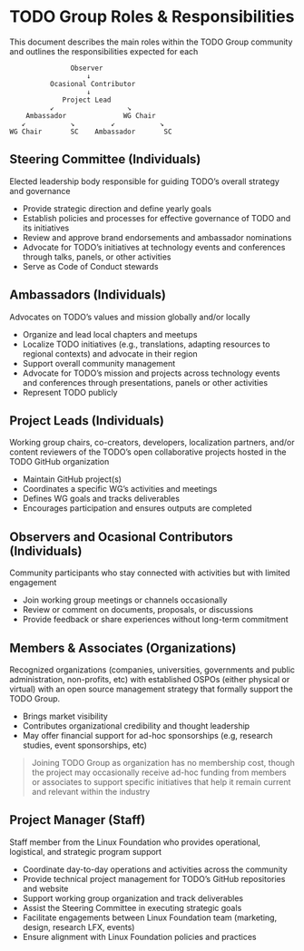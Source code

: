 # TODO Group Roles & Responsibilities

This document describes the main roles within the TODO Group community and outlines the responsibilities expected for each

```
               Observer
                   ↓
          Ocasional Contributor
                   ↓
             Project Lead
          ↙                  ↘
    Ambassador              WG Chair
   ↙           ↘         ↙           ↘
WG Chair       SC    Ambassador       SC

```


## Steering Committee (Individuals)  
Elected leadership body responsible for guiding TODO’s overall strategy and governance

- Provide strategic direction and define yearly goals  
- Establish policies and processes for effective governance of TODO and its initiatives  
- Review and approve brand endorsements and ambassador nominations  
- Advocate for TODO’s initiatives at technology events and conferences through talks, panels, or other activities  
- Serve as Code of Conduct stewards 

## Ambassadors (Individuals)  
Advocates on TODO’s values and mission globally and/or locally 

- Organize and lead local chapters and meetups
- Localize TODO initiatives (e.g., translations, adapting resources to regional contexts) and advocate in their region
- Support overall community management
- Advocate for TODO’s mission and projects across technology events and conferences through presentations, panels or other activities
- Represent TODO publicly
  
## Project Leads (Individuals)  
Working group chairs, co-creators, developers, localization partners, and/or content reviewers of the TODO’s open collaborative projects hosted in the TODO GitHub organization

- Maintain GitHub project(s)
- Coordinates a specific WG’s activities and meetings
- Defines WG goals and tracks deliverables
- Encourages participation and ensures outputs are completed 


## Observers and Ocasional Contributors (Individuals)

Community participants who stay connected with activities but with limited engagement

- Join working group meetings or channels occasionally  
- Review or comment on documents, proposals, or discussions  
- Provide feedback or share experiences without long-term commitment  


## Members & Associates (Organizations)  
Recognized organizations (companies, universities, governments and public administration, non-profits, etc) with established OSPOs (either physical or virtual) with an open source management strategy that formally support the TODO Group.

- Brings market visibility
- Contributes organizational credibility and thought leadership
- May offer financial support for ad-hoc sponsorships (e.g, research studies, event sponsorships, etc)

> Joining TODO Group as organization has no membership cost, though the project may occasionally receive ad-hoc funding from members or associates to support specific initiatives that help it remain current and relevant within the industry


## Project Manager (Staff)
Staff member from the Linux Foundation who provides operational, logistical, and strategic program support  

- Coordinate day-to-day operations and activities across the community
- Provide technical project management for TODO’s GitHub repositories and website  
- Support working group organization and track deliverables
- Assist the Steering Committee in executing strategic goals 
- Facilitate engagements between Linux Foundation team (marketing, design, research LFX, events)
- Ensure alignment with Linux Foundation policies and practices
